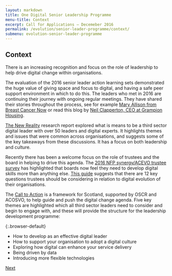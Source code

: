 ```yaml
---
layout: markdown
title: One Digital Senior Leadership Programme
menu-title: Context
excerpt: Call for Applications – Decemeber 2016
permalink: /evolution/senior-leader-programme/context/
submenu: evolution-senior-leader-programme
---
```


## Context

There is an increasing recognition and focus on the role of leadership to help drive digital change within organisations.

The evaluation of the 2016 senior leader action learning sets demonstrated the huge value of giving space and focus to digital, and having a safe peer support environment in which to do this. The leaders who met in 2016 are continuing their journey with ongoing regular meetings. They have shared their stories throughout the process, see for example [Mary Allison from Breast Cancer Now](https://www.youtube.com/watch?v=C0kGyhe4g3k) or read this blog by [Neil Clapperton, CEO at Grampion Housing](http://www.scvo.org.uk/blog/digital-licence-great-things/).

[The New Reality](http://thenewreality.info/) research report explored what is means to be a third sector digital leader with over 50 leaders and digital experts. It highlights themes and issues that were common across organisations, and suggests some of the key takeaways from these discussions. It has a focus on both leadership and culture.

Recently there has been a welcome focus on the role of trustees and the board in helping to drive this agenda. The [2016 NFP synergy/ACEVO trustee survey](https://www.linkedin.com/pulse/survey-finding-skill-trustees-want-most-board-digital-janet-thorne) has highlighted that boards now feel they need to develop digital skills more than anything else. [This guide](https://www.gov.uk/government/publications/making-digital-work-12-questions-for-trustees-to-consider) suggests that there are 12 key questions trustees should be considering in relation to digital evolution of their organisations.

The [Call to Action](http://www.scvo.org.uk/news-campaigns-and-policy/research/digital-call-to-action/) is a framework for Scotland, supported by OSCR and ACOSVO, to help guide and push the digital change agenda. Five key themes are highlighted which all third sector leaders need to consider and begin to engage with, and these will provide the structure for the leadership development programme:

{:.browser-default}
* How to develop as an effective digital leader
* How to support your organisation to adopt a digital culture
* Exploring how digital can enhance your service delivery
* Being driven by data
* Introducing more flexible technologies

<div class="section headingless">
    <a href="evolution/senior-leader-programme/structure/" class="btn right">
        <i class="fa fa-pull-right fa-chevron-right"></i>
        Next
    </a>
</div>
